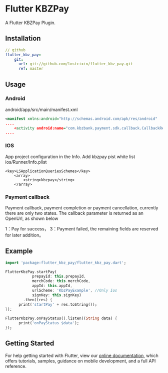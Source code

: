 # Flutter KBZPay 

A Flutter KBZPay Plugin.

## Installation
```yaml
// github
flutter_kbz_pay:
    git:
      url: git://github.com/lostcixin/flutter_kbz_pay.git
      ref: master
```
## Usage
### Android
android/app/src/main/manifest.xml
```xml
<manifest xmlns:android="http://schemas.android.com/apk/res/android"
....
	<activity android:name="com.kbzbank.payment.sdk.callback.CallbackResultActivity" android:theme="@android:style/Theme.NoDisplay" android:exported="true"
....
```
### IOS
App project configuration in the Info. Add kbzpay pist white list
ios/Runner/Info.plist
```plist
<key>LSApplicationQueriesSchemes</key>
	<array>
		<string>kbzpay</string>
	</array>
```

### Payment callback
Payment callback, payment completion or payment cancellation, currently there are only two states. The callback parameter is returned as an OpenUrl, as shown below

1：Pay for success，
3：Payment failed, the remaining fields are reserved for later addition。

## Example
```dart
import 'package:flutter_kbz_pay/flutter_kbz_pay.dart';

FlutterKbzPay.startPay(
            prepayId: this.prepayId,
            merchCode: this.merchCode,
            appId: this.appId,
            urlScheme: 'KbzPayExample', //Only Ios
            signKey: this.signKey)
        .then((res) {
      print('startPay' + res.toString());
});
    
FlutterKbzPay.onPayStatus().listen((String data) {
      print('onPayStatus $data');
});
```

## Getting Started
For help getting started with Flutter, view our 
[online documentation](https://flutter.dev/docs), which offers tutorials, 
samples, guidance on mobile development, and a full API reference.
